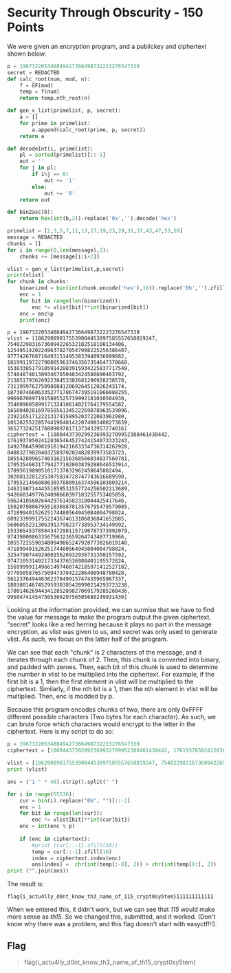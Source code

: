 # Security Through Obscurity - 150 Points

We were given an encryption program, and a publickey and ciphertext shown below:

```python
p = 196732205348849427366498732223276547339
secret = REDACTED
def calc_root(num, mod, n):
    f = GF(mod)
    temp = f(num)
    return temp.nth_root(n)

def gen_v_list(primelist, p, secret):
    a = []
    for prime in primelist:
        a.append(calc_root(prime, p, secret))
    return a

def decodeInt(i, primelist):
    pl = sorted(primelist)[::-1]
    out = ''
    for j in pl:
        if i%j == 0:
            out += '1'
        else:
            out += '0'
    return out

def bin2asc(b):
    return hex(int(b,2)).replace('0x','').decode('hex')

primelist = [2,3,5,7,11,13,17,19,23,29,31,37,43,47,53,59]
message = REDACTED
chunks = []
for i in range(0,len(message),2):
    chunks += [message[i:i+2]]

vlist = gen_v_list(primelist,p,secret)
print(vlist)
for chunk in chunks:
    binarized = bin(int(chunk.encode('hex'),16)).replace('0b','').zfill(16)[::-1] #lsb first
    enc = 1
    for bit in range(len(binarized)):
        enc *= vlist[bit]**int(binarized[bit])
    enc = enc%p
    print(enc)
```

```
p = 196732205348849427366498732223276547339
vlist = [186290890175539004453897585557650819247, 75402298316736094226532182518108134406, 125495142022496378270547998225256386407, 97774267687164931514953833940936099082, 101991197227908059637463567354647370660, 153833851791059142883915934225837717549, 57404874013093467650483424580890463792, 21385179362692238453302681296928238570, 73119997627509808412069264512026243174, 187307466063352771786747395191866088255, 99696708971915885525739992181010504930, 35400960589917132410614021764179554582, 165004028169785856134522269878963539096, 23921651712221317415895203722083962980, 101282552285744196401422074083408273639, 36527324251768098978171373433957274016]
ciphertext = [10804437392992369932709952388461430442, 176193785024128365464527424154073333243, 149270645998191619421663334736314262928, 84083279828403258970202482839973583723, 105542809657403162156368566034837560781, 170535468317794277192003839288646533914, 1709561989051017137832962458645802494, 30208132812353075834728747743616689590, 179552149608863037880916374596103803214, 146319871444551859531557724256502213689, 94266034977624098660397183255753485858, 59624105602644297614582310044425417646, 150207980679551836987813576795479579005, 47189940152625174480564945084004798024, 60923399917552243674613186036841652885, 56060552313063913798237738953734149992, 153365453785043472981157196787373992079, 97439800863356756323659264743487719966, 105572255903480949865247928773026019148, 47189940152625174480564945084004798024, 32547907449246015626932936731350157592, 97471053149217334376536988401195572824, 156999991149661497460742185971412527182, 97705058765750947378422286408948780428, 56123764944636237849915747435965967337, 180380146745295930385428990214293723238, 178014626944341285289827069179285260436, 99504741454750536629756505680249931430]
```

Looking at the information provided, we can surmise that we have to find the value for message to make the program output the given ciphertext. "secret" looks like a red herring because it plays no part in the message encryption, as vlist was given to us, and secret was only used to generate vlist. As such, we focus on the latter half of the program.

We can see that each "chunk" is 2 characters of the message, and it iterates through each chunk of 2. Then, this chunk is converted into binary, and padded with zeroes. Then, each bit of this chunk is used to determine the number in vlist to be multiplied into the ciphertext. For example, if the first bit is a 1, then the first element in vlist will be multiplied to the ciphertext. Similarly, if the nth bit is a 1, then the nth element in vlist will be multiplied. Then, enc is modded by p.

Because this program encodes chunks of two, there are only 0xFFFF different possible characters (Two bytes for each character). As such, we can brute force which characters would encrypt to the letter in the ciphertext. Here is my script to do so:

```python
p = 196732205348849427366498732223276547339
ciphertext = [10804437392992369932709952388461430442, 176193785024128365464527424154073333243, 149270645998191619421663334736314262928, 84083279828403258970202482839973583723, 105542809657403162156368566034837560781, 170535468317794277192003839288646533914, 1709561989051017137832962458645802494, 30208132812353075834728747743616689590, 179552149608863037880916374596103803214, 146319871444551859531557724256502213689, 94266034977624098660397183255753485858, 59624105602644297614582310044425417646, 150207980679551836987813576795479579005, 47189940152625174480564945084004798024, 60923399917552243674613186036841652885, 56060552313063913798237738953734149992, 153365453785043472981157196787373992079, 97439800863356756323659264743487719966, 105572255903480949865247928773026019148, 47189940152625174480564945084004798024, 32547907449246015626932936731350157592, 97471053149217334376536988401195572824, 156999991149661497460742185971412527182, 97705058765750947378422286408948780428, 56123764944636237849915747435965967337, 180380146745295930385428990214293723238, 178014626944341285289827069179285260436, 99504741454750536629756505680249931430]

vlist = [186290890175539004453897585557650819247, 75402298316736094226532182518108134406, 125495142022496378270547998225256386407, 97774267687164931514953833940936099082, 101991197227908059637463567354647370660, 153833851791059142883915934225837717549, 57404874013093467650483424580890463792, 21385179362692238453302681296928238570, 73119997627509808412069264512026243174, 187307466063352771786747395191866088255, 99696708971915885525739992181010504930, 35400960589917132410614021764179554582, 165004028169785856134522269878963539096, 23921651712221317415895203722083962980, 101282552285744196401422074083408273639, 36527324251768098978171373433957274016]
print (vlist)

ans = ("1 " * 40).strip().split(" ")

for i in range(65536):
    cur = bin(i).replace("0b", "")[::-1]
    enc = 1
    for bit in range(len(cur)):
        enc *= vlist[bit]**int(cur[bit])
    enc = int(enc % p)
        
    if (enc in ciphertext):
        #print (cur[::-1].zfill(16))
        temp = cur[::-1].zfill(16)
        index = ciphertext.index(enc)
        ans[index] =  chr(int(temp[:-8], 2)) + chr(int(temp[8:], 2))
print ("".join(ans))
```

The result is:
```
flag{i_actu4lly_d0nt_know_th3_name_of_115_crypt0sy5tem}111111111111
```

When we entered this, it didn't work, but we can see that _115_ would make more sense as _th15_. So we changed this, submitted, and it worked. (Don't know why there was a problem, and this flag doesn't start with easyctf!!!).

## Flag
>flag{i_actu4lly_d0nt_know_th3_name_of_th15_crypt0sy5tem}
